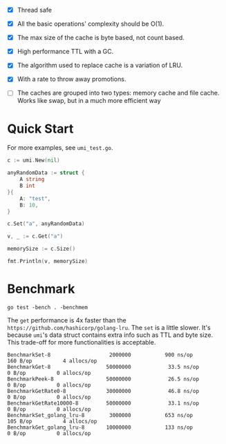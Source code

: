 - [x] Thread safe

- [x] All the basic operations' complexity should be O(1).

- [x] The max size of the cache is byte based, not count based.

- [x] High performance TTL with a GC.

- [x] The algorithm used to replace cache is a variation of LRU.

- [x] With a rate to throw away promotions.

- [ ] The caches are grouped into two types: memory cache and file cache. Works like swap,
  but in a much more efficient way

# Quick Start

For more examples, see `umi_test.go`.

```go
c := umi.New(nil)

anyRandomData := struct {
    A string
    B int
}{
    A: "test",
    B: 10,
}

c.Set("a", anyRandomData)

v, _ := c.Get("a")

memorySize := c.Size()

fmt.Println(v, memorySize)
```


# Benchmark

`go test -bench . -benchmem`

The `get` performance is 4x faster than the `https://github.com/hashicorp/golang-lru`.
The `set` is a little slower. It's because `umi`'s data struct contains extra info
such as TTL and byte size. This trade-off for more functionalities is acceptable.

```
BenchmarkSet-8              	 2000000	       900 ns/op	     160 B/op	       4 allocs/op
BenchmarkGet-8              	50000000	        33.5 ns/op	       0 B/op	       0 allocs/op
BenchmarkPeek-8             	50000000	        26.5 ns/op	       0 B/op	       0 allocs/op
BenchmarkGetRate0-8         	30000000	        46.8 ns/op	       0 B/op	       0 allocs/op
BenchmarkGetRate10000-8     	50000000	        33.1 ns/op	       0 B/op	       0 allocs/op
BenchmarkSet_golang_lru-8   	 3000000	       653 ns/op	     105 B/op	       4 allocs/op
BenchmarkGet_golang_lru-8   	10000000	       133 ns/op	       0 B/op	       0 allocs/op
```

